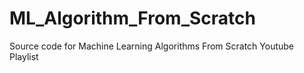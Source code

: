# ML_Algorithm_From_Scratch
Source code for Machine Learning Algorithms From Scratch Youtube Playlist
